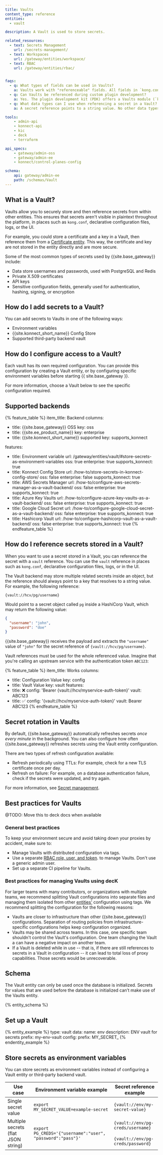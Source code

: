 ```yaml
---
title: Vaults
content_type: reference
entities:
  - vault

description: A Vault is used to store secrets.

related_resources:
  - text: Secrets Management
    url: /secrets-management/
  - text: Workspaces
    url: /gateway/entities/workspace/
  - text: RBAC
    url: /gateway/entities/rbac/


faqs:
  - q: What types of fields can be used in Vaults?
    a: Vaults work with "referenceable" fields. All fields in `kong.conf` are referenceable and some fields within entities (for example, plugins, certificates) are also. Refer to the appropriate entity documentation to learn more.
  - q: Can Vaults be referenced during custom plugin development?
    a: Yes. The plugin development kit (PDK) offers a Vaults module (`kong.vault`) that can be used to resolve, parse, and verify Vault references.
  - q: What data types can I use when referencing a secret in a Vault?
    a: A secret reference points to a string value. No other data types are currently supported.

tools:
    - admin-api
    - konnect-api
    - kic
    - deck
    - terraform

api_specs:
    - gateway/admin-oss
    - gateway/admin-ee
    - konnect/control-planes-config

schema:
    api: gateway/admin-ee
    path: /schemas/Vault
---
```


## What is a Vault?

Vaults allow you to securely store and then reference secrets from within other entities. This ensures that secrets aren't visible in plaintext throughout the platform, in places such as `kong.conf`,
declarative configuration files, logs, or the UI.

For example, you could store a certificate and a key in a Vault, then reference them from a [Certificate entity](/gateway/entities/certificate/). This way, the certificate and key are not stored in the entity directly and are more secure.

Some of the most common types of secrets used by {{site.base_gateway}} include:

* Data store usernames and passwords, used with PostgreSQL and Redis
* Private X.509 certificates
* API keys
* Sensitive configuration fields, generally used for authentication, hashing, signing, or encryption

## How do I add secrets to a Vault?

You can add secrets to Vaults in one of the following ways:
* Environment variables
* {{site.konnect_short_name}} Config Store
* Supported third-party backend vault

## How do I configure access to a Vault?

Each vault has its own required configuration. You can provide this configuration by creating a Vault entity, or by configuring specific environment variables before starting {{ site.base_gateway }}.

For more information, choose a Vault below to see the specific configuration required.

## Supported backends

{% feature_table %}
item_title: Backend
columns:
  - title: {{site.base_gateway}} OSS
    key: oss
  - title: {{site.ee_product_name}}
    key: enterprise
  - title: {{site.konnect_short_name}} supported
    key: supports_konnect

features:
  - title: Environment variable
    url: /gateway/entities/vault/#store-secrets-as-environment-variables
    oss: true
    enterprise: true
    supports_konnect: true
  - title: Konnect Config Store
    url: /how-to/store-secrets-in-konnect-config-store/
    oss: false
    enterprise: false
    supports_konnect: true
  - title: AWS Secrets Manager
    url: /how-to/configure-aws-secrets-manager-as-a-vault-backend/
    oss: false
    enterprise: true
    supports_konnect: true
  - title: Azure Key Vaults
    url: /how-to/configure-azure-key-vaults-as-a-vault-backend/
    oss: false
    enterprise: true
    supports_konnect: true
  - title: Google Cloud Secret
    url: /how-to/configure-google-cloud-secret-as-a-vault-backend/
    oss: false
    enterprise: true
    supports_konnect: true
  - title: Hashicorp Vault
    url: /how-to/configure-hashicorp-vault-as-a-vault-backend/
    oss: false
    enterprise: true
    supports_konnect: true
{% endfeature_table %}

## How do I reference secrets stored in a Vault?

When you want to use a secret stored in a Vault, you can reference the secret with a `vault` reference. You can use the `vault` reference in places such as `kong.conf`, declarative configuration files, logs, or in the UI.

The Vault backend may store multiple related secrets inside an object, but the reference
should always point to a key that resolves to a string value. For example, the following reference:

```
{vault://hcv/pg/username}
```

Would point to a secret object called `pg` inside a HashiCorp Vault, which may return the following value:

```json
{
  "username": "john",
  "password": "doe"
}
```

<!-- vale off -->
{{site.base_gateway}} receives the payload and extracts the `"username"` value of `"john"` for the secret reference of
`{vault://hcv/pg/username}`.
<!-- vale on -->

Vault references must be used for the whole referenced value. Imagine that you're calling an upstream service with the authentication token `ABC123`:

{% feature_table %}
item_title: Works
columns:
  - title: Configuration Value
    key: config
  - title: Vault Value
    key: vault
features:
  - title: ❌
    config: 'Bearer {vault://hcv/myservice-auth-token}'
    vault: ABC123
  - title: ✅
    config: '{vault://hcv/myservice-auth-token}'
    vault: Bearer ABC123
{% endfeature_table %}

## Secret rotation in Vaults

By default, {{site.base_gateway}} automatically refreshes secrets *once every minute* in the background. 
You can also configure how often {{site.base_gateway}} refreshes secrets using the Vault entity configuration.

There are two types of refresh configuration available:
* Refresh periodically using TTLs: For example, check for a new TLS certificate once per day.
* Refresh on failure: For example, on a database authentication failure, check if the secrets were updated, and try again.

For more information, see [Secret management](/secrets-management/).

## Best practices for Vaults

@TODO: Move this to deck docs when available

### General best practices

To keep your environment secure and avoid taking down your proxies by accident, make sure to:
* Manage Vaults with distributed configuration via tags.
* Use a separate [RBAC role, user, and token](/gateway/entities/rbac/).
to manage Vaults. Don't use a generic admin user.
* Set up a separate CI pipeline for Vaults.

### Best practices for managing Vaults using decK

For larger teams with many contributors, or organizations with multiple teams, we recommend splitting Vault configurations into separate files and managing them isolated from other [entities'](/gateway/entities/) configuration using tags. We recommend splitting the configuration for the following reasons:
* Vaults are closer to infrastructure than other {{site.base_gateway}} configurations. Separation of routing policies from infrastructure-specific configurations helps keep configuration organized.
* Vaults may be shared across teams. In this case, one specific team shouldn't control the Vault's configuration. One team changing the Vault a can have a negative impact on another team.
* If a Vault is deleted while in use -- that is, if there are still references to secrets in a Vault in configuration -- it can lead to total loss of proxy capabilities. Those secrets would be unrecoverable.

## Schema

The Vault entity can only be used once the database is initialized. Secrets for values that are used before the database is initialized can’t make use of the Vaults entity.

{% entity_schema %}

## Set up a Vault

{% entity_example %}
type: vault
data:
  name: env
  description: ENV vault for secrets
  prefix: my-env-vault
  config:
    prefix: MY_SECRET_
{% endentity_example %}

## Store secrets as environment variables

You can store secrets as environment variables instead of configuring a Vault entity or third-party backend vault. 

<!--vale off-->

| Use case | Environment variable example | Secret reference example |
|-------|-------------|-------------|
| Single secret value | `export MY_SECRET_VALUE=example-secret` | `{vault://env/my-secret-value}` |
| Multiple secrets (flat JSON string) | `export PG_CREDS='{"username":"user", "password":"pass"}'` | `{vault://env/pg-creds/username}`<br><br>`{vault://env/pg-creds/password}` | 

<!--vale on-->




